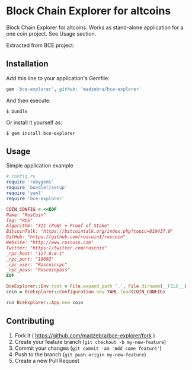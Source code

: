 # Block Chain Explorer for altcoins

Block Chain Explorer for altcoins. Works as stand-alone application for a one coin project. See Usage section.

Extracted from BCE project.

## Installation

Add this line to your application's Gemfile:

```ruby
gem 'bce-explorer', github: 'madzebra/bce-explorer'
```

And then execute:

    $ bundle

Or install it yourself as:

    $ gem install bce-explorer

## Usage

Simple application example

```ruby
# config.ru
require 'rubygems'
require 'bundler/setup'
require 'yaml'
require 'bce-explorer'

COIN_CONFIG = <<EOF
Name: "RosCoin"
Tag: "ROS"
Algorithm: "X11 (PoW) + Proof of Stake"
BitcoinTalk: "https://bitcointalk.org/index.php?topic=810437.0"
GitHub: "https://github.com/roscoin1/roscoin"
Website: "http://www.roscoin.com"
Twitter: "https://twitter.com/roscoin"
_rpc_host: "127.0.0.1"
_rpc_port: "19092"
_rpc_user: "Roscoinrpc"
_rpc_pass: "Roscoinpass"
EOF

BceExplorer::Env.root = File.expand_path '.', File.dirname(__FILE__)
coin = BceExplorer::Configuration.new YAML.load(COIN_CONFIG)

run BceExplorer::App.new coin
```

## Contributing

1. Fork it ( https://github.com/madzebra/bce-explorer/fork )
2. Create your feature branch (`git checkout -b my-new-feature`)
3. Commit your changes (`git commit -am 'Add some feature'`)
4. Push to the branch (`git push origin my-new-feature`)
5. Create a new Pull Request
